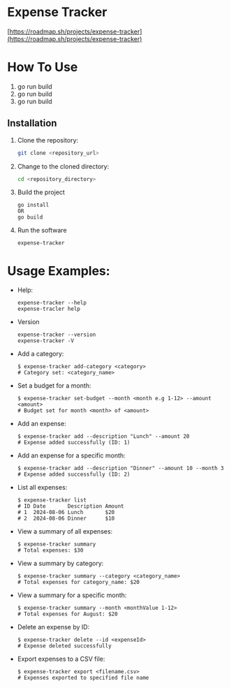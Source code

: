 # Expense Tracker

[https://roadmap.sh/projects/expense-tracker](https://roadmap.sh/projects/expense-tracker)

# How To Use

1. go run build
1. go run build
1. go run build

## Installation

1. Clone the repository:
   ```bash
   git clone <repository_url>
   ```
2. Change to the cloned directory:
   ```bash
   cd <repository_directory>
   ```
3. Build the project
   ```
   go install
   OR
   go build
   ```
4. Run the software
   ```
   expense-tracker
   ```

# Usage Examples:

- Help:
  ```
  expense-tracker --help
  expense-tracler help
  ```
- Version

  ```
  expense-tracker --version
  expense-tracker -V
  ```

- Add a category:

  ```
  $ expense-tracker add-category <category>
  # Category set: <category_name>
  ```

- Set a budget for a month:

  ```
  $ expense-tracker set-budget --month <month e.g 1-12> --amount <amount>
  # Budget set for month <month> of <amount>
  ```

- Add an expense:

  ```
  $ expense-tracker add --description "Lunch" --amount 20
  # Expense added successfully (ID: 1)
  ```

- Add an expense for a specific month:

  ```
  $ expense-tracker add --description "Dinner" --amount 10 --month 3
  # Expense added successfully (ID: 2)
  ```

- List all expenses:

  ```
  $ expense-tracker list
  # ID Date       Description Amount
  # 1  2024-08-06 Lunch       $20
  # 2  2024-08-06 Dinner      $10
  ```

- View a summary of all expenses:

  ```
  $ expense-tracker summary
  # Total expenses: $30
  ```

- View a summary by category:

  ```
  $ expense-tracker summary --category <category_name>
  # Total expenses for category_name: $20
  ```

- View a summary for a specific month:

  ```
  $ expense-tracker summary --month <monthValue 1-12>
  # Total expenses for August: $20
  ```

- Delete an expense by ID:

  ```
  $ expense-tracker delete --id <expenseId>
  # Expense deleted successfully
  ```

- Export expenses to a CSV file:
  ```
  $ expense-tracker export <filename.csv>
  # Expenses exported to specified file name
  ```
